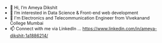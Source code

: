 - 👋 Hi, I’m Ameya Dikshit
- 👀 I’m interested in Data Science & Front-end web development
- 🌱 I'm Electronics and Telecommunication Engineer from Vivekanand College Mumbai
- 📫 Connect with me via LinkedIn ... https://www.linkedin.com/in/ameya-dikshit-1a1886214/
 
<!---
AAD-27/AAD-27 is a ✨ special ✨ repository because its `README.md` (this file) appears on your GitHub profile.
You can click the Preview link to take a look at your changes.
--->
